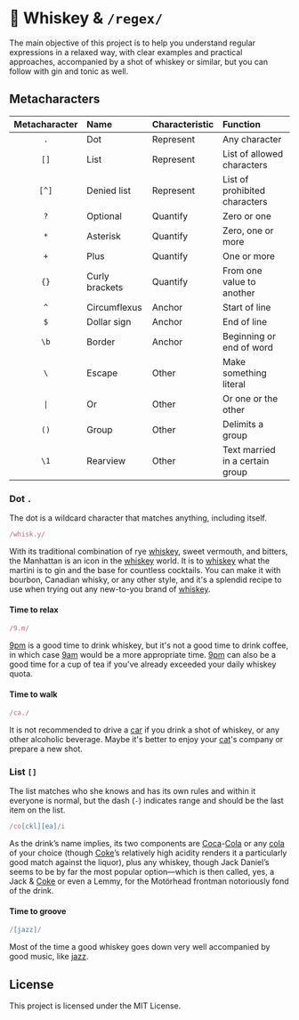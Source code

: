 # 🥃 Whiskey & `/regex/`

The main objective of this project is to help you understand regular expressions in a relaxed way, with clear examples and practical approaches, accompanied by a shot of whiskey or similar, but you can follow with gin and tonic as well.

## Metacharacters

| Metacharacter | Name           | Characteristic | Function                        |
|:-------------:|:---------------|:---------------|:--------------------------------|
|      `.`      | Dot            | Represent      | Any character                   |
|     `[]`      | List           | Represent      | List of allowed characters      |
|     `[^]`     | Denied list    | Represent      | List of prohibited characters   |
|      `?`      | Optional       | Quantify       | Zero or one                     |
|      `*`      | Asterisk       | Quantify       | Zero, one or more               |
|      `+`      | Plus           | Quantify       | One or more                     |
|     `{}`      | Curly brackets | Quantify       | From one value to another       |
|      `^`      | Circumflexus   | Anchor         | Start of line                   |
|      `$`      | Dollar sign    | Anchor         | End of line                     |
|     `\b`      | Border         | Anchor         | Beginning or end of word        |
|      `\`      | Escape         | Other          | Make something literal          |
|     `\|`      | Or             | Other          | Or one or the other             |
|     `()`      | Group          | Other          | Delimits a group                |
|     `\1`      | Rearview       | Other          | Text married in a certain group |

### Dot `.`

The dot is a wildcard character that matches anything, including itself.

```js
/whisk.y/
```

With its traditional combination of rye [whiskey](#dot), sweet vermouth, and bitters, the Manhattan is an icon in the [whiskey](#dot) world. It is to [whiskey](#dot) what the martini is to gin and the base for countless cocktails. You can make it with bourbon, Canadian whisky, or any other style, and it's a splendid recipe to use when trying out any new-to-you brand of [whiskey](#dot).

#### Time to relax

```js
/9.m/
```

[9pm](#time-to-relax) is a good time to drink whiskey, but it's not a good time to drink coffee, in which case [9am](#time-to-relax) would be a more appropriate time. [9pm](#time-to-relax) can also be a good time for a cup of tea if you've already exceeded your daily whiskey quota.

#### Time to walk

```js
/ca./
```

It is not recommended to drive a [car](#time-to-walk) if you drink a shot of whiskey, or any other alcoholic beverage. Maybe it's better to enjoy your [cat](#time-to-walk)'s company or prepare a new shot.

### List `[]`

The list matches who she knows and has its own rules and within it everyone is normal, but the dash (`-`) indicates range and should be the last item on the list.

```js
/co[ckl][ea]/i
```

As the drink’s name implies, its two components are [Coca](#list)-[Cola](#list) or any [cola](#list) of your choice (though [Coke](#list)’s relatively high acidity renders it a particularly good match against the liquor), plus any whiskey, though Jack Daniel’s seems to be by far the most popular option—which is then called, yes, a Jack & [Coke](#list) or even a Lemmy, for the Motörhead frontman notoriously fond of the drink.

#### Time to groove

```js
/[jazz]/
```

Most of the time a good whiskey goes down very well accompanied by good music, like [jazz](#time-to-groove).

## License

This project is licensed under the MIT License.
